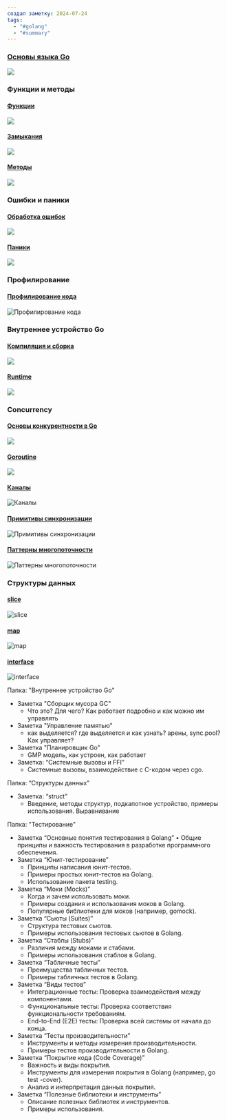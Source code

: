 ```yaml
---
создал заметку: 2024-07-24
tags:
  - "#golang"
  - "#summary"
---
```

### [Основы языка Go](Основы%20языка%20Go.md)
![](Основы%20языка%20Go.md#^fef278)
### Функции и методы
#### [Функции](Функции%20и%20методы/Функции.md)
![](Функции%20и%20методы/Функции.md#^1eddfd)
#### [Замыкания](Функции%20и%20методы/Замыкания.md)
![](Функции%20и%20методы/Замыкания.md#^1b709a)
#### [Методы](Функции%20и%20методы/Методы.md)
![](Функции%20и%20методы/Методы.md#^5fb055)

### Ошибки и паники

#### [Обработка ошибок](Ошибки%20и%20паники/Обработка%20ошибок.md)
![](Ошибки%20и%20паники/Обработка%20ошибок.md#^225f2d)
#### [Паники](Ошибки%20и%20паники/Паники.md)
![](Ошибки%20и%20паники/Паники.md#^88edb9)

### Профилирование

#### [Профилирование кода](Профилирование/Профилирование%20кода.md)
![Профилирование кода](Профилирование/Профилирование%20кода.md#^b93046)

### Внутреннее устройство Go

#### [Компиляция и сборка](Внутреннее%20устройство%20Go/Компиляция%20и%20сборка.md)
![](Внутреннее%20устройство%20Go/Компиляция%20и%20сборка.md#^13e51c)
#### [Runtime](Внутреннее%20устройство%20Go/Runtime.md)
![](Внутреннее%20устройство%20Go/Runtime.md#^49addc)

### Concurrency

#### [Основы конкурентности в Go](Concurrency/Основы%20конкурентности%20в%20Go.md)
![](Concurrency/Основы%20конкурентности%20в%20Go.md#^8863aa)
#### [Goroutine](Concurrency/Goroutine.md)
![](Concurrency/Goroutine.md#^bacf49)
#### [Каналы](Concurrency/Каналы.md)
![Каналы](Concurrency/Каналы.md#^sum-channels)
#### [Примитивы синхронизации](Concurrency/Примитивы%20синхронизации.md)
![Примитивы синхронизации](Concurrency/Примитивы%20синхронизации.md#^sum-sync)
#### [Паттерны многопоточности](Concurrency/Паттерны%20многопоточности.md)
![Паттерны многопоточности](Concurrency/Паттерны%20многопоточности.md#^sum-conc-patterns)
### Структуры данных

#### [slice](Структуры%20данных/slice.md)
![slice](Структуры%20данных/slice.md#^sum-slice)
#### [map](Структуры%20данных/map.md)
![map](Структуры%20данных/map.md#^sum-map)
#### [interface](Структуры%20данных/interface.md)
![interface](Структуры%20данных/interface.md#^sum-interface)

Папка: "Внутреннее устройство Go"
- Заметка "Сборщик мусора GC"
	- Что это? Для чего? Как работает подробно и как можно им управлять
- Заметка "Управление памятью"
	- как выделяется? где выделяется и как узнать? арены, sync.pool? Как управляет?
- Заметка "Планировщик Go"
	- GMP модель, как устроен, как работает
- Заметка: “Системные вызовы и FFI”
	- Системные вызовы, взаимодействие с C-кодом через cgo.

Папка: “Структуры данных”
- Заметка: “struct”
	- Введение, методы структур, подкапотное устройство, примеры использования. Выравнивание

Папка: "Тестирование"
- Заметка “Основные понятия тестирования в Golang”
	• Общие принципы и важность тестирования в разработке программного обеспечения.
- Заметка “Юнит-тестирование”
	- Принципы написания юнит-тестов.
	- Примеры простых юнит-тестов на Golang.
	- Использование пакета testing.
- Заметка “Моки (Mocks)”
	- Когда и зачем использовать моки.
	- Примеры создания и использования моков в Golang.
	- Популярные библиотеки для моков (например, gomock).
- Заметка “Сьюты (Suites)”
	- Структура тестовых сьютов.
	- Примеры использования тестовых сьютов в Golang.
- Заметка “Стаблы (Stubs)”
	- Различия между моками и стабами.
	- Примеры использования стаблов в Golang.
- Заметка “Табличные тесты”
	- Преимущества табличных тестов.
	- Примеры табличных тестов в Golang.
- Заметка “Виды тестов”
	- Интеграционные тесты: Проверка взаимодействия между компонентами.
	- Функциональные тесты: Проверка соответствия функциональности требованиям.
	- End-to-End (E2E) тесты: Проверка всей системы от начала до конца.
- Заметка “Тесты производительности”
	- Инструменты и методы измерения производительности.
	- Примеры тестов производительности в Golang.
- Заметка “Покрытие кода (Code Coverage)”
	- Важность и виды покрытия.
	- Инструменты для измерения покрытия в Golang (например, go test -cover).
	- Анализ и интерпретация данных покрытия.
- Заметка “Полезные библиотеки и инструменты”
	- Описание полезных библиотек и инструментов.
	- Примеры использования.
